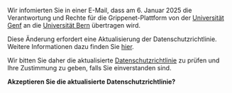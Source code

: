 Wir infomierten Sie in einer E-Mail, dass am 6. Januar 2025 die Verantwortung und Rechte für die Grippenet-Plattform von der  <a href="https://www.unige.ch">Universität Genf</a> an die  <a href="https://www.unibe.ch">Universität Bern</a> übertragen wird. 

Diese Änderung erfordert eine Aktualisierung der Datenschutzrichtlinie. Weitere Informationen dazu finden Sie <a href="/policy-changes-email">hier</a>.

Wir bitten Sie daher die aktualisierte <a href="/policy-changes">Datenschutzrichtlinie</a> zu prüfen und Ihre Zustimmung zu geben, falls Sie einverstanden sind.

**Akzeptieren Sie die aktualisierte Datenschutzrichtlinie?**
